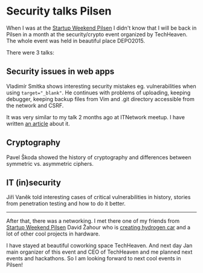 # Security talks Pilsen

<!--date:2018-06-12-->

When I was at the [Startup Weekend Pilsen](/startup-weekend-pilsen-2018) I didn't know that I will be back in Pilsen in a month at the security/crypto event organized by <place>TechHeaven</place>. The whole event was held in beautiful place <place>DEPO2015</place>.

<!--![DEPO2015](/content/articles/security-talks-pilsen/depo2015.jpg)-->
<!--todo featured-->

There were 3 talks:

## Security issues in web apps

<person>Vladimír Smitka</person> shows interesting security mistakes eg. vulnerabilities when using <code>target="\_blank"</code>. He continues with problems of uploading, keeping debugger, keeping backup files from Vim and .git directory accessible from the network and CSRF.

It was very similar to my talk 2 months ago at ITNetwork meetup. I have written [an article<flag-cs/>](https://www.itnetwork.cz/php/bezpecnost/jak-si-nechat-hacknout-webovou-aplikaci) about it.

## Cryptography

<person>Pavel Škoda</person> showed the history of cryptography and differences between symmetric vs. asymmetric ciphers.

## IT (in)security

<person>Jiří Vaněk</person> told interesting cases of critical vulnerabilities in history, stories from penetration testing and how to do it better.

---

After that, there was a networking. I met there one of my friends from [Startup Weekend Pilsen](/startup-weekend-pilsen-2018) <person>David Žahour</person> who is [creating hydrogen car<flag-cs/>](https://www.youtube.com/watch?v=LPE3o9neP0M) and a lot of other cool projects in hardware.

I have stayed at beautiful coworking space <place>TechHeaven</place>. And next day <person>Jan <!--Steinbach--><role>main organizer of this event and CEO of <place>TechHeaven</place></role></person> and me planned next events and hackathons. So I am looking forward to next cool events in Pilsen!
